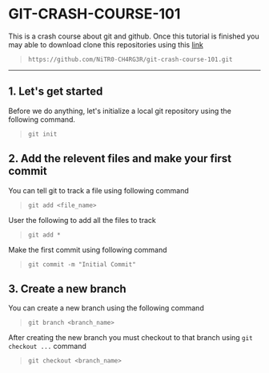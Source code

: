 # GIT-CRASH-COURSE-101

This is a crash course about git and github. Once this tutorial is finished you may able to download clone this repositories using this [link](https://github.com/NiTR0-CH4RG3R/git-crash-course-101.git)

> ```https://github.com/NiTR0-CH4RG3R/git-crash-course-101.git```

---

## 1. Let's get started

Before we do anything, let's initialize a local git repository using the following command.

> ```git init```

## 2. Add the relevent files and make your first commit

You can tell git to track a file using following command

> ```git add <file_name>```

User the following to add all the files to track

> ```git add *```

Make the first commit using following command

> ```git commit -m "Initial Commit"```

## 3. Create a new branch

You can create a new branch using the following command

> ```git branch <branch_name>```

After creating the new branch you must checkout to that branch using ```git checkout ...``` command

> ```git checkout <branch_name>```